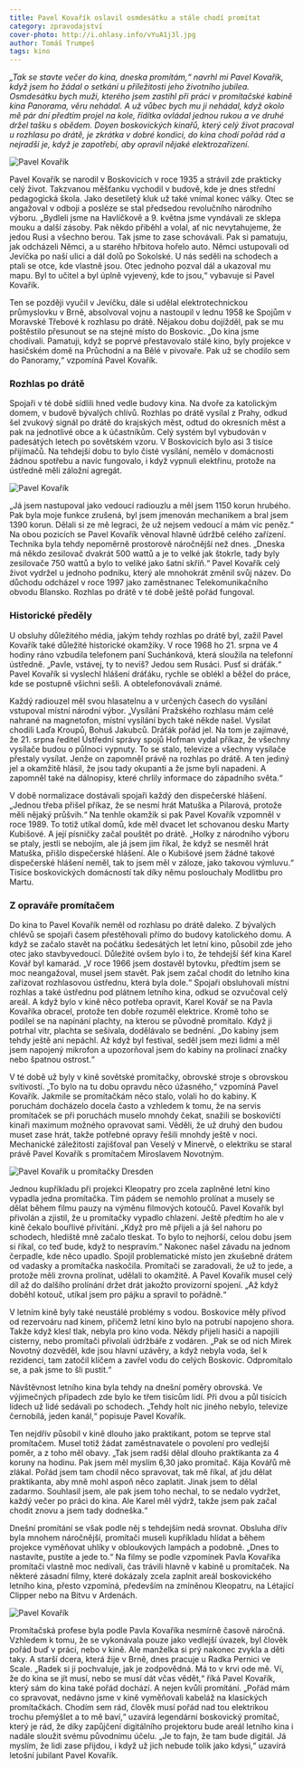 ```yaml
---
title: Pavel Kovařík oslavil osmdesátku a stále chodí promítat
category: zpravodajství
cover-photo: http://i.ohlasy.info/vYuA1j3l.jpg
author: Tomáš Trumpeš
tags: kino
---
```


*„Tak se stavte večer do kina, dneska promítám,“ navrhl mi Pavel Kovařík, když jsem ho žádal o setkání u příležitosti jeho životního jubilea. Osmdesátku bych muži, kterého jsem zastihl při práci v promítačské kabině kina Panorama, věru nehádal. A už vůbec bych mu ji nehádal, když okolo mě pár dní předtím projel na kole, řídítka ovládal jednou rukou a ve druhé držel tašku s obědem. Doyen boskovických kinařů, který celý život pracoval u rozhlasu po drátě, je zkrátka v dobré kondici, do kina chodí pořád rád a nejradši je, když je zapotřebí, aby opravil nějaké elektrozařízení.*

<img src="http://i.ohlasy.info/vYuA1j3.jpg" alt="Pavel Kovařík" class="img-responsive">

Pavel Kovařík se narodil v Boskovicích v roce 1935 a strávil zde prakticky celý život. Takzvanou měšťanku vychodil v budově, kde je dnes střední pedagogická škola. Jako desetiletý kluk už také vnímal konec války. Otec se angažoval v odboji a posléze se stal předsedou revolučního národního výboru. „Bydleli jsme na Havlíčkově a 9. května jsme vyndávali ze sklepa mouku a další zásoby. Pak někdo přiběhl a volal, ať nic nevytahujeme, že jedou Rusi a všechno berou. Tak jsme to zase schovávali. Pak si pamatuju, jak odcházeli Němci, a u starého hřbitova hořelo auto. Němci ustupovali od Jevíčka po naší ulici a dál dolů po Sokolské. U nás seděli na schodech a ptali se otce, kde vlastně jsou. Otec jednoho pozval dál a ukazoval mu mapu. Byl to učitel a byl úplně vyjevený, kde to jsou,“ vybavuje si Pavel Kovařík. 

Ten se později vyučil v Jevíčku, dále si udělal elektrotechnickou průmyslovku v Brně, absolvoval vojnu a nastoupil v lednu 1958 ke Spojům v Moravské Třebové k rozhlasu po drátě. Nějakou dobu dojížděl, pak se mu poštěstilo přesunout se na stejné místo do Boskovic. „Do kina jsme chodívali. Pamatuji, když se poprvé přestavovalo stálé kino, byly projekce v hasičském domě na Průchodní a na Bělé v pivovaře. Pak už se chodilo sem do Panoramy,“ vzpomíná Pavel Kovařík. 

### Rozhlas po drátě

Spojaři v té době sídlili hned vedle budovy kina. Na dvoře za katolickým domem, v budově bývalých chlívů. Rozhlas po drátě vysílal z Prahy, odkud šel zvukový signál po drátě do krajských měst, odtud do okresních měst a pak na jednotlivé obce a k účastníkům. Celý systém byl vybudován v padesátých letech po sovětském vzoru. V Boskovicích bylo asi 3 tisíce přijímačů. Na tehdejší dobu to bylo čisté vysílání, nemělo v domácnosti žádnou spotřebu a navíc fungovalo, i když vypnuli elektřinu, protože na ústředně měli záložní agregát.

<img src="http://i.ohlasy.info/hD2wzII.jpg" alt="Pavel Kovařík" class="img-responsive">

„Já jsem nastupoval jako vedoucí radiouzlu a měl jsem 1150 korun hrubého. Pak byla moje funkce zrušená, byl jsem jmenován mechanikem a bral jsem 1390 korun. Dělali si ze mě legraci, že už nejsem vedoucí a mám víc peněz.“ Na obou pozicích se Pavel Kovařík věnoval hlavně údržbě celého zařízení. Technika byla tehdy nepoměrně prostorově náročnější než dnes. „Dneska má někdo zesilovač dvakrát 500 wattů a je to velké jak štokrle, tady byly zesilovače 750 wattů a bylo to veliké jako šatní skříň.“ Pavel Kovařík celý život vydržel u jednoho podniku, který ale mnohokrát změnil svůj název. Do důchodu odcházel v roce 1997 jako zaměstnanec Telekomunikačního obvodu Blansko. Rozhlas po drátě v té době ještě pořád fungoval.

### Historické předěly

U obsluhy důležitého média, jakým tehdy rozhlas po drátě byl, zažil Pavel Kovařík také důležité historické okamžiky. V roce 1968 ho 21. srpna ve 4 hodiny ráno vzbudila telefonem paní Suchánková, která sloužila na telefonní ústředně. „Pavle, vstávej, ty to nevíš? Jedou sem Rusáci. Pusť si dráťák.“ Pavel Kovařík si vyslechl hlášení dráťáku, rychle se oblékl a běžel do práce, kde se postupně všichni sešli. A obtelefonovávali známé. 

Každý radiouzel měl svou hlasatelnu a v určených časech do vysílání vstupoval místní národní výbor. „Vysílání Pražského rozhlasu mám celé nahrané na magnetofon, místní vysílání bych také někde našel. Vysílat chodili Laďa Kroupů, Bohuš Jakubců. Dráťák pořád jel. Na tom je zajímavé, že 21. srpna ředitel Ústřední správy spojů Hofman vydal příkaz, že všechny vysílače budou o půlnoci vypnuty. To se stalo, televize a všechny vysílače přestaly vysílat. Jenže on zapomněl právě na rozhlas po drátě. A ten jediný jel a okamžitě hlásil, že jsou tady okupanti a že jsme byli napadeni. A zapomněl také na dálnopisy, které chrlily informace do západního světa.“

V době normalizace dostávali spojaři každý den dispečerské hlášení. „Jednou třeba přišel příkaz, že se nesmí hrát Matuška a Pilarová, protože měli nějaký průšvih.“ Na tenhle okamžik si pak Pavel Kovařík vzpomněl v roce 1989. To totiž utíkal domů, kde měl dvacet let schovanou desku Marty Kubišové. A její písničky začal pouštět po drátě.  „Holky z národního výboru se ptaly, jestli se nebojím, ale já jsem jim říkal, že když se nesměl hrát Matuška, přišlo dispečerské hlášení. Ale o Kubišové jsem žádné takové dispečerské hlášení neměl, tak to jsem měl v záloze, jako takovou výmluvu.“ Tisíce boskovických domácností tak díky němu poslouchaly Modlitbu pro Martu.

### Z opraváře promítačem

Do kina to Pavel Kovařík neměl od rozhlasu po drátě daleko. Z bývalých chlévů se spojaři časem přestěhovali přímo do budovy katolického domu. A když se začalo stavět na počátku šedesátých let letní kino, působil zde jeho otec jako stavbyvedoucí. Důležité ovšem bylo i to, že tehdejší šéf kina Karel Kovář byl kamarád. „V roce 1966 jsem dostavěl bytovku, předtím jsem se moc neangažoval, musel jsem stavět. Pak jsem začal chodit do letního kina zařizovat rozhlasovou ústřednu, která byla dole.“ Spojaři obsluhovali místní rozhlas a také ústřednu pod plátnem letního kina, odkud se ozvučoval celý areál. A když bylo v kině něco potřeba opravit, Karel Kovář se na Pavla Kovaříka obracel, protože ten dobře rozuměl elektrice.  Kromě toho se podílel se na napínání plachty, na kterou se původně promítalo. Když ji potrhal vítr, plachta se sešívala, dodělávalo se bednění. „Do kabiny jsem tehdy ještě ani nepáchl. Až když byl festival, seděl jsem mezi lidmi a měl jsem napojený mikrofon a upozorňoval jsem do kabiny na prolínací značky nebo špatnou ostrost.“

V té době už byly v kině sovětské promítačky, obrovské stroje s obrovskou svítivostí. „To bylo na tu dobu opravdu něco úžasného,“ vzpomíná Pavel Kovařík. Jakmile se promítačkám něco stalo, volali ho do kabiny. K poruchám docházelo docela často a vzhledem k tomu, že na servis promítaček se při poruchách muselo mnohdy čekat, snažili se boskovičtí kinaři maximum možného opravovat sami. Věděli, že už druhý den budou muset zase hrát, takže potřebné opravy řešili mnohdy ještě v noci. Mechanické záležitosti zajišťoval pan Veselý v Minervě, o elektriku se staral právě Pavel Kovařík s promítačem Miroslavem Novotným.

<img src="http://i.ohlasy.info/CClRv4M.jpg" alt="Pavel Kovařík u promítačky Dresden" class="img-responsive">

Jednou kupříkladu při projekci Kleopatry pro zcela zaplněné letní kino vypadla jedna promítačka. Tím pádem se nemohlo prolínat a musely se dělat během filmu pauzy na výměnu filmových kotoučů. Pavel Kovařík byl přivolán a zjistil, že u promítačky vypadlo chlazení. Ještě předtím ho ale v kině čekalo bouřlivé přivítání. „Když pro mě přijeli a já šel nahoru po schodech, hlediště mně začalo tleskat. To bylo to nejhorší, celou dobu jsem si říkal, co teď bude, když to nespravím.“ Nakonec našel závadu na jednom čerpadle, kde něco upadlo. Spojil problematické místo jen zkušebně drátem od vadasky a promítačka naskočila. Promítači se zaradovali, že už to jede, a protože měli zrovna prolínat, udělali to okamžitě. A Pavel Kovařík musel celý díl až do dalšího prolínání držet drát jakožto provizorní spojení. „Až když doběhl kotouč, utíkal jsem pro pájku a spravil to pořádně.“

V letním kině byly také neustálé problémy s vodou. Boskovice měly přívod od rezervoáru nad kinem, přičemž letní kino bylo na potrubí napojeno shora. Takže když klesl tlak, nebyla pro kino voda. Někdy přijeli hasiči a napojili cisterny, nebo promítači přivolali údržbáře z vodáren. „Pak se od nich Mirek Novotný dozvěděl, kde jsou hlavní uzávěry, a když nebyla voda, šel k rezidenci, tam zatočil klíčem a zavřel vodu do celých Boskovic. Odpromítalo se, a pak jsme to šli pustit.“

Návštěvnost letního kina byla tehdy na dnešní poměry obrovská. Ve výjimečných případech zde bylo ke třem tisícům lidí. Při dvou a půl tisících lidech už lidé sedávali po schodech. „Tehdy holt nic jiného nebylo, televize černobílá, jeden kanál,“ popisuje Pavel Kovařík.

Ten nejdřív působil v kině dlouho jako praktikant, potom se teprve stal promítačem. Musel totiž žádat zaměstnavatele o povolení pro vedlejší poměr, a z toho měl obavy. „Tak jsem radši dělal dlouho praktikanta za 4 koruny na hodinu. Pak jsem měl myslím 6,30 jako promítač. Kája Kovářů mě zlákal. Pořád jsem tam chodil něco spravovat, tak mě říkal, ať jdu dělat praktikanta, aby mně mohl aspoň něco zaplatit. Jinak jsem to dělal zadarmo. Souhlasil jsem, ale pak jsem toho nechal, to se nedalo vydržet, každý večer po práci do kina. Ale Karel měl výdrž, takže jsem pak začal chodit znovu a jsem tady dodneška.“

Dnešní promítání se však podle něj s tehdejším nedá srovnat. Obsluha dřív byla mnohem náročnější, promítači museli kupříkladu hlídat a během projekce vyměňovat  uhlíky v obloukových lampách a podobně.  „Dnes to nastavíte, pustíte a jede to.“ Na filmy se podle vzpomínek Pavla Kovaříka promítači vlastně moc nedívali, čas trávili hlavně v kabině u promítaček. Na některé zásadní filmy, které dokázaly zcela zaplnit areál boskovického letního kina, přesto vzpomíná, především na zmíněnou Kleopatru, na Létající Clipper nebo na Bitvu v Ardenách.

<img src="http://i.ohlasy.info/CYluuDe.jpg" alt="Pavel Kovařík" class="img-responsive">

Promítačská profese byla podle Pavla Kovaříka nesmírně časově náročná. Vzhledem k tomu, že se vykonávala pouze jako vedlejší úvazek, byl člověk pořád buď v práci, nebo v kině. Ale manželka si prý nakonec zvykla a děti taky. A starší dcera, která žije v Brně, dnes pracuje u Radka Pernici ve Scale. „Radek si ji pochvaluje, jak je zodpovědná. Má to v krvi ode mě. Ví, že do kina se jít musí, nebo se musí dát včas vědět,“ říká Pavel Kovařík, který sám do kina také pořád dochází. A nejen kvůli promítání. „Pořád mám co spravovat, nedávno jsme v kině vyměňovali kabeláž na klasických promítačkách. Chodím sem rád, člověk musí pořád nad tou elektrikou trochu přemýšlet a to mě baví,“ uzavírá legendární boskovický promítač, který je rád, že díky zapůjčení digitálního projektoru bude areál letního kina i nadále sloužit svému původnímu účelu. „Je to fajn, že tam bude digitál. Já myslím, že lidi zase přijdou, i když už jich nebude tolik jako kdysi,“ uzavírá letošní jubilant Pavel Kovařík.
